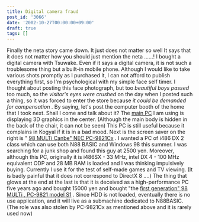 ```yaml
---
title: Digital camera fraud
post_id: '3066'
date: '2002-10-27T00:00:00+09:00'
draft: true
tags: []
---
```


Finally the neta story came down. It just does not matter so well It says that it does not matter how you should just mention the neta ......! I bought a digital camera with Tsuwake. Even if it says a digital camera, it is not such a troublesome thing but a built-in mobile phone. Although I would like to take various shots promptly as I purchased it, I can not afford to publish everything first, so I'm psychological with my simple face self timer. I thought about posting this face photograph, but too _beautiful boys passed_ too much, so the _visitor's eyes were crushed_ on the day when I posted such a thing, so it was forced to enter the store because _it could be demanded for compensation_ . By saying, let's post the computer booth of the home that I took next. Shall I come and talk about it? The [main PC](https://danmaq.com/homebuilt-2) I am using is displaying 3D graphics in the center. (Although the main body is hidden in the back of the chair, it can not be seen) This PC is still useful because it complains in Kogyal if it is in a bad mood. Next is the screen saver on the right is " [98 MULTi Canbe" NEC PC-9821Cx](https://danmaq.com/98multi-cxs3) . I wanted a PC of i486 DX 2 class which can use both N88 BASIC and Windows 98 this summer. I was searching for a junk shop and found this guy at 2500 yen. Moreover, although this PC, originally it is i486SX - 33 MHz, intel DX 4 - 100 MHz equivalent ODP and 28 MB RAM is loaded and I was thinking impulsively buying. Currently I use it for the test of self-made games and TV viewing. (It is badly painful that it does not correspond to DirectX 8 ....) The thing that glows at the end at the last is that it is deceived as a high-performance PC five years ago and bought 15000 yen and bought "the [first generation" 98 MULTi , PC-9821 model S1](https://danmaq.com/pc-9821) . Since HDD is not loaded, eventually there is no use application, and it will live as a submachine dedicated to N88BASIC. (The role was also stolen by PC-9821Cx as mentioned above and it is rarely used now)

